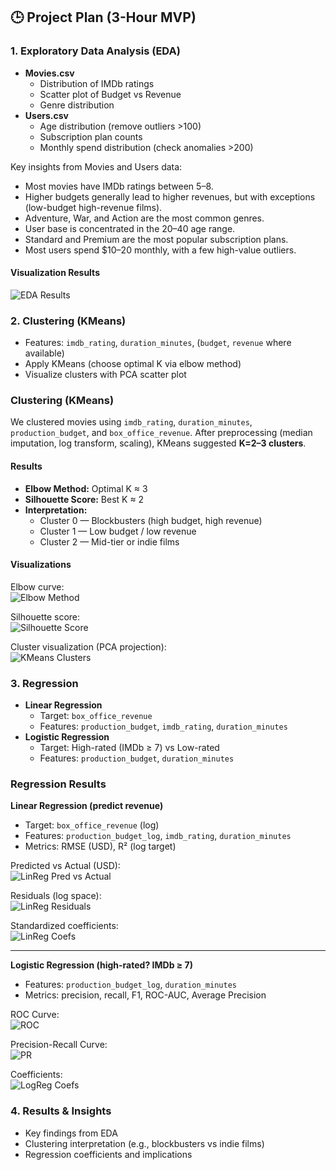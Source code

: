 ## 🕒 Project Plan (3-Hour MVP)

### 1. Exploratory Data Analysis (EDA)
- **Movies.csv**
  - Distribution of IMDb ratings
  - Scatter plot of Budget vs Revenue
  - Genre distribution
- **Users.csv**
  - Age distribution (remove outliers >100)
  - Subscription plan counts
  - Monthly spend distribution (check anomalies >200)

Key insights from Movies and Users data:
- Most movies have IMDb ratings between 5–8.
- Higher budgets generally lead to higher revenues, but with exceptions (low-budget high-revenue films).
- Adventure, War, and Action are the most common genres.
- User base is concentrated in the 20–40 age range.
- Standard and Premium are the most popular subscription plans.
- Most users spend $10–20 monthly, with a few high-value outliers.

#### Visualization Results
![EDA Results](https://github.com/tc3474-png/netflix-analytics-project/blob/main/images/eda_overview.png?raw=true)

### 2. Clustering (KMeans)
- Features: `imdb_rating`, `duration_minutes`, (`budget`, `revenue` where available)
- Apply KMeans (choose optimal K via elbow method)
- Visualize clusters with PCA scatter plot
### Clustering (KMeans)

We clustered movies using `imdb_rating`, `duration_minutes`, `production_budget`, and `box_office_revenue`.
After preprocessing (median imputation, log transform, scaling), KMeans suggested **K=2–3 clusters**.

#### Results
- **Elbow Method:** Optimal K ≈ 3  
- **Silhouette Score:** Best K ≈ 2  
- **Interpretation:**
  - Cluster 0 — Blockbusters (high budget, high revenue)
  - Cluster 1 — Low budget / low revenue
  - Cluster 2 — Mid-tier or indie films

#### Visualizations
Elbow curve:  
![Elbow Method](https://github.com/tc3474-png/netflix-analytics-project/blob/main/images/kmeans_elbow.png?raw=true)

Silhouette score:  
![Silhouette Score](https://github.com/tc3474-png/netflix-analytics-project/blob/main/images/kmeans_silhouette.png?raw=true)

Cluster visualization (PCA projection):  
![KMeans Clusters](https://github.com/tc3474-png/netflix-analytics-project/blob/main/images/kmeans_clusters.png?raw=true)

### 3. Regression
- **Linear Regression**
  - Target: `box_office_revenue`
  - Features: `production_budget`, `imdb_rating`, `duration_minutes`
- **Logistic Regression**
  - Target: High-rated (IMDb ≥ 7) vs Low-rated
  - Features: `production_budget`, `duration_minutes`
 
### Regression Results

**Linear Regression (predict revenue)**  
- Target: `box_office_revenue` (log)  
- Features: `production_budget_log`, `imdb_rating`, `duration_minutes`  
- Metrics: RMSE (USD), R² (log target)

Predicted vs Actual (USD):  
![LinReg Pred vs Actual](https://raw.githubusercontent.com/tc3474-png/netflix-analytics-project/main/images/linreg_pred_vs_actual.png)

Residuals (log space):  
![LinReg Residuals](https://raw.githubusercontent.com/tc3474-png/netflix-analytics-project/main/images/linreg_residuals_hist.png)

Standardized coefficients:  
![LinReg Coefs](https://raw.githubusercontent.com/tc3474-png/netflix-analytics-project/main/images/linreg_coefficients.png)

---

**Logistic Regression (high-rated? IMDb ≥ 7)**  
- Features: `production_budget_log`, `duration_minutes`  
- Metrics: precision, recall, F1, ROC-AUC, Average Precision

ROC Curve:  
![ROC](https://raw.githubusercontent.com/tc3474-png/netflix-analytics-project/main/images/logreg_roc.png)

Precision-Recall Curve:  
![PR](https://raw.githubusercontent.com/tc3474-png/netflix-analytics-project/main/images/logreg_pr.png)

Coefficients:  
![LogReg Coefs](https://raw.githubusercontent.com/tc3474-png/netflix-analytics-project/main/images/logreg_coefficients.png)
### 4. Results & Insights
- Key findings from EDA
- Clustering interpretation (e.g., blockbusters vs indie films)
- Regression coefficients and implications
